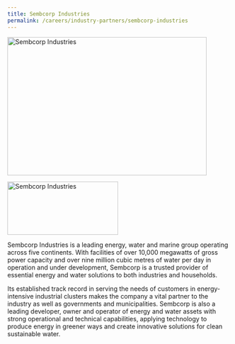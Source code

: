 ```yaml
---
title: Sembcorp Industries
permalink: /careers/industry-partners/sembcorp-industries
---
```

<img src="/images/partners/large/sembcorp_large.jpg" alt="Sembcorp Industries" style="width: 450px; height: 312px;" /><br/>

<a href="https://www.sembcorp.com"><img alt="Sembcorp Industries" src="/images/partners/sembcorp.jpg" style="width: 250px; height: 120px;"></a>

Sembcorp Industries is a leading energy, water and marine group operating across five continents. With facilities of over 10,000 megawatts of gross power capacity and over nine million cubic metres of water per day in operation and under development, Sembcorp is a trusted provider of essential energy and water solutions to both industries and households.

Its established track record in serving the needs of customers in energy-intensive industrial clusters makes the company a vital partner to the industry as well as governments and municipalities. Sembcorp is also a leading developer, owner and operator of energy and water assets with strong operational and technical capabilities, applying technology to produce energy in greener ways and create innovative solutions for clean sustainable water.
